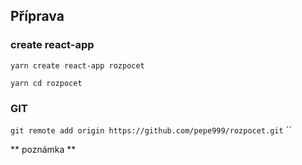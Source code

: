 
## Příprava 

### create react-app

`yarn create react-app rozpocet`

`yarn cd rozpocet`

### GIT

`git remote add origin https://github.com/pepe999/rozpocet.git`
``


** poznámka **

